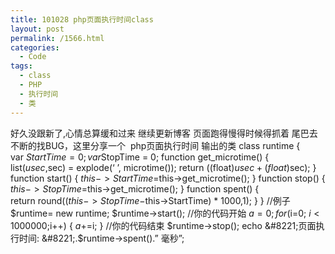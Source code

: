 ```yaml
---
title: 101028 php页面执行时间class
layout: post
permalink: /1566.html
categories:
  - Code
tags:
  - class
  - PHP
  - 执行时间
  - 类
---
```

 好久没跟新了,心情总算缓和过来 继续更新博客 页面跑得慢得时候得抓着 尾巴去不断的找BUG，这里分享一个  php页面执行时间 输出的类 class runtime { var $StartTime = 0; var $StopTime = 0; function get\_microtime() { list($usec, $sec) = explode(&#8216; &#8217;, microtime()); return ((float)$usec + (float)$sec); } function start() { $this->StartTime = $this->get\_microtime(); } function stop() { $this->StopTime = $this->get_microtime(); } function spent() { return round(($this->StopTime - $this->StartTime) * 1000,1); } } //例子 $runtime= new runtime; $runtime->start(); //你的代码开始 $a = 0; for($i=0; $i<1000000; $i++) { $a += $i; } //你的代码结束 $runtime->stop(); echo &#8221;页面执行时间: &#8221;.$runtime->spent().&#8221; 毫秒&#8221;;